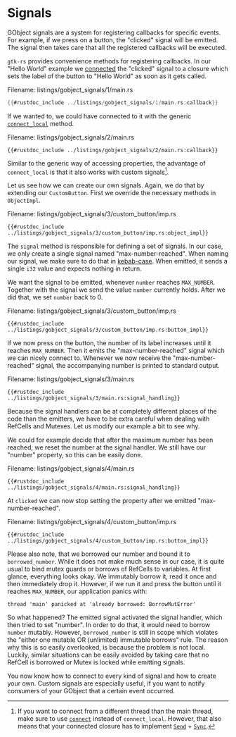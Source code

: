 # Signals

GObject signals are a system for registering callbacks for specific events.
For example, if we press on a button, the "clicked" signal will be emitted.
The signal then takes care that all the registered callbacks will be executed.

`gtk-rs` provides convenience methods for registering callbacks.
In our "Hello World" example we [connected](../docs/gtk4/trait.ButtonExt.html#tymethod.connect_clicked) the "clicked" signal to a closure which sets the label of the button to "Hello World" as soon as it gets called.

<span class="filename">Filename: listings/gobject_signals/1/main.rs</span>

```rust ,no_run
{{#rustdoc_include ../listings/gobject_signals/1/main.rs:callback}}
```

If we wanted to, we could have 
connected to it with the generic [`connect_local`](http://gtk-rs.org/docs/glib/object/trait.ObjectExt.html#tymethod.connect_local) method.

<span class="filename">Filename: listings/gobject_signals/2/main.rs</span>

```rust,no_run
{{#rustdoc_include ../listings/gobject_signals/2/main.rs:callback}}
```

Similar to the generic way of accessing properties, the advantage of `connect_local` is that it also works with custom signals[^1].

Let us see how we can create our own signals.
Again, we do that by extending our `CustomButton`.
First we override the necessary methods in `ObjectImpl`.

<span class="filename">Filename: listings/gobject_signals/3/custom_button/imp.rs</span>

```rust,no_run
{{#rustdoc_include ../listings/gobject_signals/3/custom_button/imp.rs:object_impl}}
```

The `signal` method is responsible for defining a set of signals.
In our case, we only create a single signal named "max-number-reached".
When naming our signal, we make sure to do that in [kebab-case](https://wiki.c2.com/?KebabCase).
When emitted, it sends a single `i32` value and expects nothing in return.

We want the signal to be emitted, whenever `number` reaches `MAX_NUMBER`.
Together with the signal we send the value `number` currently holds.
After we did that, we set `number` back to 0.

<span class="filename">Filename: listings/gobject_signals/3/custom_button/imp.rs</span>

```rust,no_run
{{#rustdoc_include ../listings/gobject_signals/3/custom_button/imp.rs:button_impl}}
```

If we now press on the button, the number of its label increases until it reaches `MAX_NUMBER`.
Then it emits the "max-number-reached" signal which we can nicely connect to.
Whenever we now receive the "max-number-reached" signal, the accompanying number is printed to standard output.

<span class="filename">Filename: listings/gobject_signals/3/main.rs</span>

```rust,no_run
{{#rustdoc_include ../listings/gobject_signals/3/main.rs:signal_handling}}
```

Because the signal handlers can be at completely different places of the code than the emitters, we have to be extra careful when dealing with RefCells and Mutexes.
Let us modify our example a bit to see why.

We could for example decide that after the maximum number has been reached, we reset the number at the signal handler.
We still have our "number" property, so this can be easily done.

<span class="filename">Filename: listings/gobject_signals/4/main.rs</span>

```rust,no_run
{{#rustdoc_include ../listings/gobject_signals/4/main.rs:signal_handling}}
```

At `clicked` we can now stop setting the property after we emitted "max-number-reached".

<span class="filename">Filename: listings/gobject_signals/4/custom_button/imp.rs</span>

```rust,no_run
{{#rustdoc_include ../listings/gobject_signals/4/custom_button/imp.rs:button_impl}}
```

Please also note, that we borrowed our number and bound it to `borrowed_number`.
While it does not make much sense in our case, it is quite usual to bind mutex guards or borrows of RefCells to variables.
At first glance, everything looks okay.
We immutably borrow it, read it once and then immediately drop it.
However, if we run it and press the button until it reaches `MAX_NUMBER`, our application panics with:

```console
thread 'main' panicked at 'already borrowed: BorrowMutError'
```

So what happened?
The emitted signal activated the signal handler, which then tried to set "number".
In order to do that, it would need to borrow `number` mutably.
However, `borrowed_number` is still in scope which violates the "either one mutable OR (unlimited) immutable borrows" rule.
The reason why this is so easily overlooked, is because the problem is not local.
Luckily, similar situations can be easily avoided by taking care that no RefCell is borrowed or Mutex is locked while emitting signals.

You now know how to connect to every kind of signal and how to create your own.
Custom signals are especially useful, if you want to notify consumers of your GObject that a certain event occurred.


[^1]: If you want to connect from a different thread than the main thread, make sure to use [`connect`](http://gtk-rs.org/docs/glib/object/trait.ObjectExt.html#tymethod.connect) instead of `connect_local`. However, that also means that your connected closure has to implement [`Send`](https://doc.rust-lang.org/stable/core/marker/trait.Send.html) + [`Sync`](https://doc.rust-lang.org/stable/core/marker/trait.Sync.html).
